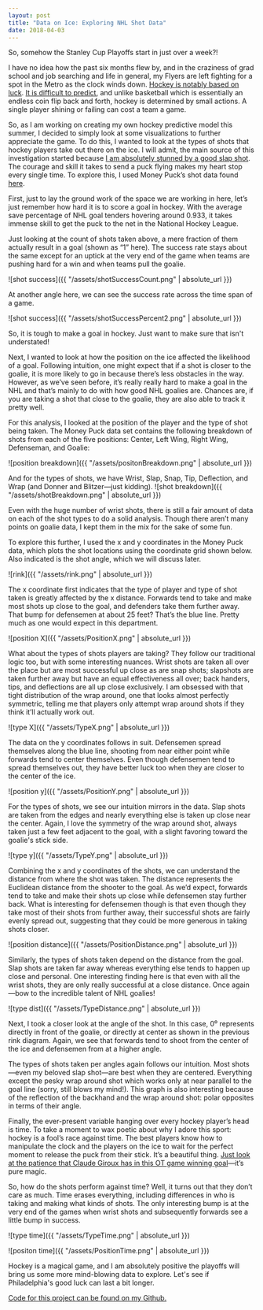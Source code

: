 ```yaml
---
layout: post
title: "Data on Ice: Exploring NHL Shot Data"
date: 2018-04-03
---
```


So, somehow the Stanley Cup Playoffs start in just over a week?!

I have no idea how the past six months flew by, and in the craziness of grad school and job searching and life in general, my Flyers are left fighting for a spot in the Metro as the clock winds down. [Hockey is notably based on luck](https://www.vox.com/videos/2017/6/5/15740632/luck-skill-sports). [It is difficult to predict](https://twitter.com/StatsbyLopez/status/978827547285868545), and unlike basketball which is essentially an endless coin flip back and forth, hockey is determined by small actions. A single player shining or failing can cost a team a game.

So, as I am working on creating my own hockey predictive model this summer, I decided to simply look at some visualizations to further appreciate the game. To do this, I wanted to look at the types of shots that hockey players take out there on the ice. I will admit, the main source of this investigation started because [I am absolutely stunned by a good slap shot](https://www.youtube.com/watch?v=wRdKNO_JubY). The courage and skill it takes to send a puck flying makes my heart stop every single time. To explore this, I used Money Puck’s shot data found [here](http://moneypuck.com/about.htm).

First, just to lay the ground work of the space we are working in here, let’s just remember how hard it is to score a goal in hockey. With the average save percentage of NHL goal tenders hovering around 0.933, it takes immense skill to get the puck to the net in the National Hockey League.

Just looking at the count of shots taken above, a mere fraction of them actually result in a goal (shown as “1” here). The success rate stays about the same except for an uptick at the very end of the game when teams are pushing hard for a win and when teams pull the goalie. 

![shot success]({{ "/assets/shotSuccessCount.png" | absolute_url }})

At another angle here, we can see the success rate across the time span of a game.

![shot success]({{ "/assets/shotSuccessPercent2.png" | absolute_url }})

So, it is tough to make a goal in hockey. Just want to make sure that isn't understated!

Next, I wanted to look at how the position on the ice affected the likelihood of a goal. Following intuition, one might expect that if a shot is closer to the goalie, it is more likely to go in because there’s less obstacles in the way. However, as we’ve seen before, it’s really really hard to make a goal in the NHL and that’s mainly to do with how good NHL goalies are. Chances are, if you are taking a shot that close to the goalie, they are also able to track it pretty well.

For this analysis, I looked at the position of the player and the type of shot being taken. The Money Puck data set contains the following breakdown of shots from each of the five positions: Center, Left Wing, Right Wing, Defenseman, and Goalie:

![position breakdown]({{ "/assets/positonBreakdown.png" | absolute_url }})


And for the types of shots, we have Wrist, Slap, Snap, Tip, Deflection, and Wrap (and Donner and Blitzer—just kidding).
![shot breakdown]({{ "/assets/shotBreakdown.png" | absolute_url }})

Even with the huge number of wrist shots, there is still a fair amount of data on each of the shot types to do a solid analysis. Though there aren’t many points on goalie data, I kept them in the mix for the sake of some fun.

To explore this further, I used the x and y coordinates in the Money Puck data, which plots the shot locations using the coordinate grid shown below. Also indicated is the shot angle, which we will discuss later. 

![rink]({{ "/assets/rink.png" | absolute_url }})

The x coordinate first indicates that the type of player and type of shot taken is greatly affected by the x distance. Forwards tend to take and make most shots up close to the goal, and defenders take them further away. That bump for defensemen at about 25 feet? That’s the blue line. Pretty much as one would expect in this department.  

![position X]({{ "/assets/PositionX.png" | absolute_url }})

What about the types of shots players are taking? They follow our traditional logic too, but with some interesting nuances. Wrist shots are taken all over the place but are most successful up close as are snap shots; slapshots are taken further away but have an equal effectiveness all over; back handers, tips, and deflections are all up close exclusively. I am obsessed with that tight distribution of the wrap around, one that looks almost perfectly symmetric, telling me that players only attempt wrap around shots if they think it’ll actually work out.

![type X]({{ "/assets/TypeX.png" | absolute_url }})

The data on the y coordinates follows in suit. Defensemen spread themselves along the blue line, shooting from near either point while forwards tend to center themselves. Even though defensemen tend to spread themselves out, they have better luck too when they are closer to the center of the ice.

![position y]({{ "/assets/PositionY.png" | absolute_url }})


For the types of shots, we see our intuition mirrors in the data. Slap shots are taken from the edges and nearly everything else is taken up close near the center. Again, I love the symmetry of the wrap around shot, always taken just a few feet adjacent to the goal, with a slight favoring toward the goalie's stick side. 

![type y]({{ "/assets/TypeY.png" | absolute_url }})

Combining the x and y coordinates of the shots, we can understand the distance from where the shot was taken. The distance represents the Euclidean distance from the shooter to the goal. As we’d expect, forwards tend to take and make their shots up close while defensemen stay further back. What is interesting for defensemen though is that even though they take most of their shots from further away, their successful shots are fairly evenly spread out, suggesting that they could be more generous in taking shots closer.

![position distance]({{ "/assets/PositionDistance.png" | absolute_url }})


Similarly, the types of shots taken depend on the distance from the goal. Slap shots are taken far away whereas everything else tends to happen up close and personal. One interesting finding here is that even with all the wrist shots, they are only really successful at a close distance. Once again—bow to the incredible talent of NHL goalies!

![type dist]({{ "/assets/TypeDistance.png" | absolute_url }})


Next, I took a closer look at the angle of the shot. In this case, 0⁰ represents directly in front of the goalie, or directly at center as shown in the previous rink diagram. Again, we see that forwards tend to shoot from the center of the ice and defensemen from at a higher angle. 


The types of shots taken per angles again follows our intuition. Most shots—even my beloved slap shot—are best when they are centered. Everything except the pesky wrap around shot which works only at near parallel to the goal line (sorry, still blows my mind!). This graph is also interesting because of the reflection of the backhand and the wrap around shot: polar opposites in terms of their angle. 


Finally, the ever-present variable hanging over every hockey player’s head is time. To take a moment to wax poetic about why I adore this sport: hockey is a fool’s race against time. The best players know how to manipulate the clock and the players on the ice to wait for the perfect moment to release the puck from their stick. It’s a beautiful thing. [Just look at the patience that Claude Giroux has in this OT game winning goal](https://twitter.com/SonsofPenn/status/980521489807048710)—it’s pure magic. 


So, how do the shots perform against time? Well, it turns out that they don’t care as much. Time erases everything, including differences in who is taking and making what kinds of shots. The only interesting bump is at the very end of the games when wrist shots and subsequently forwards see a little bump in success.

![type time]({{ "/assets/TypeTime.png" | absolute_url }})

![positon time]({{ "/assets/PositionTime.png" | absolute_url }})

Hockey is a magical game, and I am absolutely positive the playoffs will bring us some more mind-blowing data to explore. Let's see if Philadelphia's good luck can last a bit longer. 

[Code for this project can be found on my Github.](https://github.com/ashleyajohn/hockeyData)
